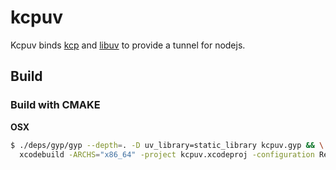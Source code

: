 # kcpuv

Kcpuv binds [kcp](https://github.com/skywind3000/kcp) and [libuv](https://github.com/libuv/libuv) to provide a tunnel for nodejs.

## Build

### Build with CMAKE

**OSX**

```sh
$ ./deps/gyp/gyp --depth=. -D uv_library=static_library kcpuv.gyp && \
  xcodebuild -ARCHS="x86_64" -project kcpuv.xcodeproj -configuration Release -target kcpuv
```
